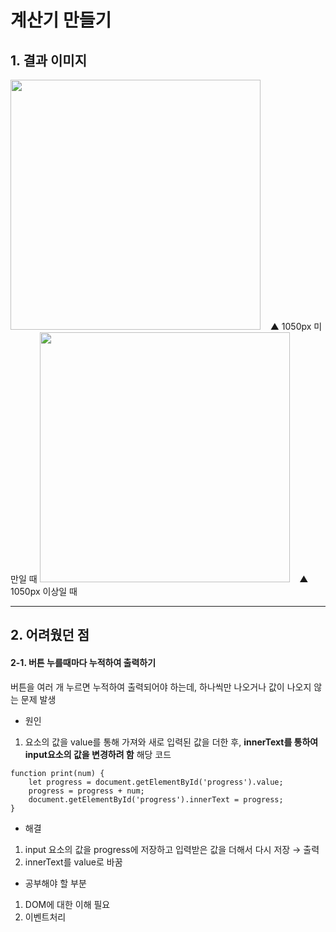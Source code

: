 # 계산기 만들기
## 1. 결과 이미지
<img src="https://user-images.githubusercontent.com/68562176/103666282-c654fc80-4fb7-11eb-8ffa-3b087e834405.PNG" width="400px">
&nbsp;&nbsp; ▲ 1050px 미만일 때
<img src="https://user-images.githubusercontent.com/68562176/103666293-cb19b080-4fb7-11eb-9a7e-05f780c8ae8c.PNG" width = "400px">
&nbsp;&nbsp; ▲ 1050px 이상일 때

---
## 2. 어려웠던 점
#### 2-1. 버튼 누를때마다 누적하여 출력하기
버튼을 여러 개 누르면 누적하여 출력되어야 하는데, 하나씩만 나오거나 값이 나오지 않는 문제 발생
- 원인
1) 요소의 값을 value를 통해 가져와 새로 입력된 값을 더한 후, **innerText를 통하여 input요소의 값을 변경하려 함**
해당 코드
```
function print(num) {
    let progress = document.getElementById('progress').value;
    progress = progress + num;
    document.getElementById('progress').innerText = progress;
}
```
- 해결
1) input 요소의 값을 progress에 저장하고 입력받은 값을 더해서 다시 저장 → 출력
2) innerText를 value로 바꿈
- 공부해야 할 부분
1) DOM에 대한 이해 필요
2) 이벤트처리
